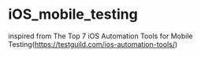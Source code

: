 # iOS_mobile_testing
inspired from The Top 7 iOS Automation Tools for Mobile Testing(https://testguild.com/ios-automation-tools/)
